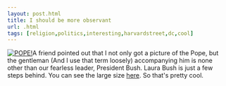 ```yaml
---
layout: post.html
title: I should be more observant
url: .html
tags: [religion,politics,interesting,harvardstreet,dc,cool]
---
```

[![POPE!](http://farm4.static.flickr.com/3220/2419331091_cb84988a13_m.jpg)](http://www.flickr.com/photos/thetejon/2419331091/)A friend pointed out that I not only got a picture of the Pope, but the gentleman (And I use that term loosely) accompanying him is none other than our fearless leader, President Bush. Laura Bush is just a few steps behind. You can see the large size [here](http://www.flickr.com/photos/thetejon/2419331091/sizes/o/). So that's pretty cool.
